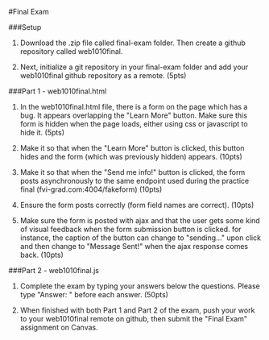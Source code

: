 #Final Exam

###Setup

1. Download the .zip file called final-exam folder. Then create a github repository called web1010final.

2. Next, initialize a git repository in your final-exam folder and add your web1010final github repository as a remote. (5pts)

###Part 1 - web1010final.html

1. In the web1010final.html file, there is a form on the page which has a bug. It appears overlapping the "Learn More" button. Make sure this form is hidden when the page loads, either using css or javascript to hide it. (5pts)

2. Make it so that when the "Learn More" button is clicked, this button hides and the form (which was previously hidden) appears. (10pts)

3. Make it so that when the "Send me info!" button is clicked, the form posts asynchronously to the same endpoint used during the practice final (fvi-grad.com:4004/fakeform) (10pts)

4. Ensure the form posts correctly (form field names are correct). (10pts)

5. Make sure the form is posted with ajax and that the user gets some kind of visual feedback when the form submission button is clicked. for instance, the caption of the button can change to "sending..." upon click and then change to "Message Sent!" when the ajax response comes back. (10pts)

###Part 2 - web1010final.js

1. Complete the exam by typing your answers below the questions. Please type "Answer: " before each answer. (50pts)

2. When finished with both Part 1 and Part 2 of the exam, push your work to your web1010final remote on github, then submit the "Final Exam" assignment
on Canvas.
